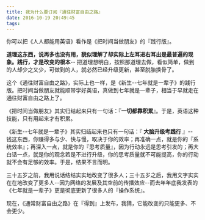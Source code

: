 ```yaml
---
title: 我为什么要订阅『通往财富自由之路』
date: 2016-10-19 20:49:45
tags:
---
```



你可以把《人人都能用英语》看作是《把时间当做朋友》的『践行版』。

<!-- more -->

**道理这东西，说再多也没有用，貌似理解了却实际上左耳进右耳出是最普遍的现象。践行，才是改变的根本**-- 把道理想明白，按照那道理去做，看似简单，做到的人却少之又少，可做到的人，就必然已经升级更新，甚至脱胎换骨了。

这个《通往财富自由之路》，实际上也一样，是《新生--七年就是一辈子》的践行版。把时间当做朋友就能顺带学好英语，真做到七年就是一辈子，相当于早就走在通往财富自由之路上了。

《把时间当做朋友》其实归结起来只有一句话：『**一切都靠积累**』。于是，英语这种技能，只有用起来才有积累。

《新生--七年就是一辈子》其实归结起来也只有一句话：『 **大脑升级考践行** 』-- 钱这东西，你赚得多与少、快与慢，取决于你的效率；再准确一点，就是你的『系统效率』；再深入一点，就是你的『思考质量』，因为行动永远是思考引发的；再大白话一点，就是你的观念若是不进行升级，你的思考质量就不可能提高，你的行动就不会有足够的效率。于是，结果不言而明。

三十五岁之前，我用说话结结实实地改变了很多人；三十五岁之后，我用文字实实在在地改变了更多人--因为网络的发展及其空前的传播效应--而去年年底我发表的《七年就是一辈子》更是彻底更新了很多人的『操作系统』。

现在，《通常财富自由之路》在『得到』上发布，我猜，它能改变的只能更多、不会更少。
